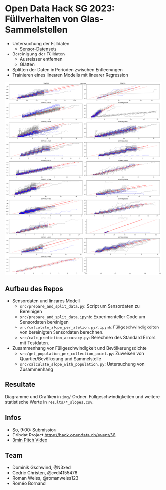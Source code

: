 
# Open Data Hack SG 2023: Füllverhalten von Glas-Sammelstellen

- Untersuchung der Fülldaten
    - [Sensor-Datensets](https://daten.stadt.sg.ch/explore/?q=F%C3%BCllstandsensoren&disjunctive.modified&disjunctive.publisher&disjunctive.theme&disjunctive.keyword&sort=modified)
- Bereinigung der Fülldaten
    - Ausreisser entfernen
    - Glätten
- Splitten der Daten in Perioden zwischen Entleerungen
- Trainieren eines linearen Modells mit linearer Regression

![graphs of trained model](img/weissglas.png)

## Aufbau des Repos

- Sensordaten und lineares Modell
    - `src/prepare_and_split_data.py`: Script um Sensordaten zu Bereinigen
    - `src/prepare_and_split_data.ipynb`: Experimenteller Code um Sensordaten bereinigen
    - `src/calculate_slope_per_station.py/.ipynb`: Füllgeschwindigkeiten von bereinigten Sensordaten berechnen.
    - `src/calc_prediction_accuracy.py`: Berechnen des Standard Errors mit Testdaten.
- Zusammenhang von Füllgeschwindigkeit und Bevölkerungsdichte
    - `src/get_population_per_collection_point.py`: Zuweisen von Quartier/Bevölkerung und Sammelstelle
    - `src/calculate_slope_with_population.py`: Untersuchung von Zusammenhang

## Resultate

Diagramme und Grafiken in `img/` Ordner.
Füllgeschwindigkeiten und weitere statistische Werte in `results/*_slopes.csv`.

## Infos

- So, 9:00: Submission
- Dribdat Project <https://hack.opendata.ch/event/66>
- [3min Pitch Video](https://vimeo.com/890737549)

## Team

- Dominik Gschwind, @N3xed
- Cedric Christen, @cedi4155476
- Roman Weiss, @romanweiss123
- Roméo Bornand